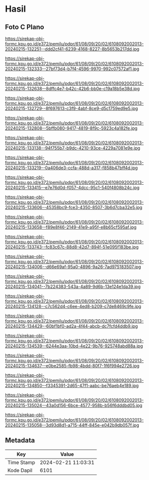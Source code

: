 # Hasil

## Foto C Plano

https://sirekap-obj-formc.kpu.go.id/e372/pemilu/pdpr/61/08/09/20/02/6108092002013-20240215-132251--ddd2cf41-6239-4168-8227-8b5653b217dd.jpg

https://sirekap-obj-formc.kpu.go.id/e372/pemilu/pdpr/61/08/09/20/02/6108092002013-20240215-132333--27bf73d4-b7f4-4596-9970-992c07572af1.jpg

https://sirekap-obj-formc.kpu.go.id/e372/pemilu/pdpr/61/08/09/20/02/6108092002013-20240215-132638--8dffc4e7-b42c-42b6-bb0e-c19a18b5e38d.jpg

https://sirekap-obj-formc.kpu.go.id/e372/pemilu/pdpr/61/08/09/20/02/6108092002013-20240215-132729--8f697613-c3f9-4abf-8ce9-d5c1759ed9e5.jpg

https://sirekap-obj-formc.kpu.go.id/e372/pemilu/pdpr/61/08/09/20/02/6108092002013-20240215-132808--5bffb080-9417-4819-8f9c-5923c4a182fe.jpg

https://sirekap-obj-formc.kpu.go.id/e372/pemilu/pdpr/61/08/09/20/02/6108092002013-20240215-133138--94f755b7-b9dc-4210-93ce-4229a7081e9e.jpg

https://sirekap-obj-formc.kpu.go.id/e372/pemilu/pdpr/61/08/09/20/02/6108092002013-20240215-133219--0a406de3-ccfa-488d-a317-f858b47bff4d.jpg

https://sirekap-obj-formc.kpu.go.id/e372/pemilu/pdpr/61/08/09/20/02/6108092002013-20240215-133415--e7e76d0d-f057-4dcc-95c1-540f4808b24c.jpg

https://sirekap-obj-formc.kpu.go.id/e372/pemilu/pdpr/61/08/09/20/02/6108092002013-20240215-133606--45358bc9-fce3-4350-8507-3b6d7cba32e5.jpg

https://sirekap-obj-formc.kpu.go.id/e372/pemilu/pdpr/61/08/09/20/02/6108092002013-20240215-133658--f89e8f46-2149-41e9-a95f-e8b65cf595af.jpg

https://sirekap-obj-formc.kpu.go.id/e372/pemilu/pdpr/61/08/09/20/02/6108092002013-20240215-133743--fc83c67c-88d8-42d7-894f-51e095f183be.jpg

https://sirekap-obj-formc.kpu.go.id/e372/pemilu/pdpr/61/08/09/20/02/6108092002013-20240215-134006--d66e69af-95a0-4896-9a26-7ad975183507.jpg

https://sirekap-obj-formc.kpu.go.id/e372/pemilu/pdpr/61/08/09/20/02/6108092002013-20240215-134041--7b224383-543a-4a89-9d6b-13e124e1da39.jpg

https://sirekap-obj-formc.kpu.go.id/e372/pemilu/pdpr/61/08/09/20/02/6108092002013-20240215-134128--c7c562d4-c6ee-4ed8-b209-c7de8469c9fe.jpg

https://sirekap-obj-formc.kpu.go.id/e372/pemilu/pdpr/61/08/09/20/02/6108092002013-20240215-134429--60bf1bf0-ad2a-4f44-abcb-dc7fcfd4ddb9.jpg

https://sirekap-obj-formc.kpu.go.id/e372/pemilu/pdpr/61/08/09/20/02/6108092002013-20240215-134539--6244e3aa-10bd-4e22-9b76-925748abd88a.jpg

https://sirekap-obj-formc.kpu.go.id/e372/pemilu/pdpr/61/08/09/20/02/6108092002013-20240215-134637--e0be2585-fb98-4bdd-80f7-1f6f994e2726.jpg

https://sirekap-obj-formc.kpu.go.id/e372/pemilu/pdpr/61/08/09/20/02/6108092002013-20240215-134850--f3345391-2d65-47f1-aabc-be76aeb4e189.jpg

https://sirekap-obj-formc.kpu.go.id/e372/pemilu/pdpr/61/08/09/20/02/6108092002013-20240215-135024--43a0d156-6bce-4577-958b-b56f6dddbd05.jpg

https://sirekap-obj-formc.kpu.go.id/e372/pemilu/pdpr/61/08/09/20/02/6108092002013-20240215-135058--3d93d8d1-a715-44ff-845e-e042b9db057f.jpg


## Metadata

| Key        | Value               |
| ---------- | ------------------- |
| Time Stamp | 2024-02-21 11:03:31 |
| Kode Dapil | 6101                |



